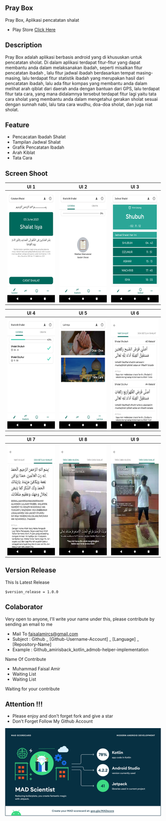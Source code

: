 ## Pray Box
Pray Box, Aplikasi pencatatan shalat
- Play Store [Click Here](https://play.google.com/store/apps/details?id=org.d3ifcool.jagosholat)

## Description
Pray Box adalah aplikasi berbasis android yang di khususkan untuk pencatatan sholat. Di dalam aplikasi terdapat fitur-fitur yang dapat membantu anda dalam melaksanakan ibadah, seperti misalkan fitur pencatatan ibadah , lalu fitur jadwal ibadah berdasarkan tempat masing-masing, lalu terdapat fitur statistik ibadah yang merupakan hasil dari pencatatan ibadah, lalu ada fitur kompas yang membantu anda dalam melihat arah qiblat dari daerah anda dengan bantuan dari GPS, lalu terdapat fitur tata cara, yang mana didalamnya tersebut terdapat fitur lagi yaitu tata cara sholat yang membantu anda dalam mengetahui gerakan sholat sesuai dengan sunnah nabi, lalu tata cara wudhu, doa-doa sholat, dan juga niat sholat.

## Feature
- Pencacatan Ibadah Shalat
- Tampilan Jadwal Shalat
- Grafik Pencatatan Ibadah
- Arah Kiblat
- Tata Cara

## Screen Shoot

| UI 1 | UI 2 | UI 3 |
|:----:|:----:|:----:|
|<span align="center"><img width="200px" height="360px" src="docs/image/ss_1.png"></span> | <span align="center"><img width="200px" height="360px" src="docs/image/ss_2.png"></span> | <span align="center"><img width="200px" height="360px" src="docs/image/ss_3.png"></span> |

| UI 4 | UI 5 | UI 6 |
|:----:|:----:|:----:|
|<span align="center"><img width="200px" height="360px" src="docs/image/ss_4.png"></span> | <span align="center"><img width="200px" height="360px" src="docs/image/ss_5.png"></span> | <span align="center"><img width="200px" height="360px" src="docs/image/ss_6.png"></span> |

| UI 7 | UI 8 | UI 9 |
|:----:|:----:|:----:|
|<span align="center"><img width="200px" height="360px" src="docs/image/ss_7.png"></span> | <span align="center"><img width="200px" height="360px" src="docs/image/ss_8.png"></span> | <span align="center"><img width="200px" height="360px" src="docs/image/ss_9.png"></span> |


## Version Release
This Is Latest Release

    $version_release = 1.0.0

## Colaborator
Very open to anyone, I'll write your name under this, please contribute by sending an email to me

- Mail To faisalamircs@gmail.com
- Subject : Github _ [Github-Username-Account] _ [Language] _ [Repository-Name]
- Example : Github_amirisback_kotlin_admob-helper-implementation

Name Of Contribute
- Muhammad Faisal Amir
- Waiting List
- Waiting List

Waiting for your contribute

## Attention !!!
- Please enjoy and don't forget fork and give a star
- Don't Forget Follow My Github Account

![ScreenShoot Apps](docs/image/mad_score.png?raw=true)